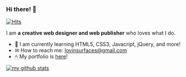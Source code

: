 ### Hi there! 🤍

[![Hits](https://hits.seeyoufarm.com/api/count/incr/badge.svg?url=https%3A%2F%2Fgithub.com%2Fabsolutelyfullycapable%2Fhit-counter&count_bg=%23F3F3F3&title_bg=%23000000&icon=&icon_color=%23FFFFFF&title=hits&edge_flat=true)](https://hits.seeyoufarm.com)

I am **a creative web designer and web publisher** who loves what I do.
- 📃 I am currently learning HTML5, CSS3, Javacript, jQuery, and more!
- ✉ How to reach me: lovinsurfaces@gmail.com
- 🖱 My portfolio is [here](https://absolutelyfullycapable.github.io/portfolio)!

[![my github stats](https://github-readme-stats.vercel.app/api?username=absolutelyfullycapable&theme=graywhite)](https://github.com/anuraghazra/github-readme-stats)
